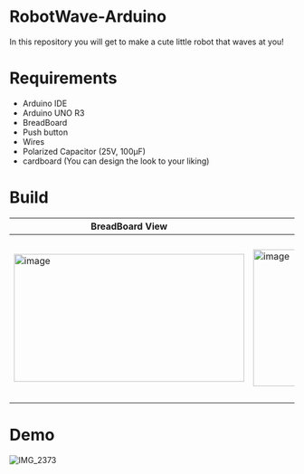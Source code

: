 # RobotWave-Arduino
 In this repository you will get to make a cute little robot that waves at you!

 # Requirements
 - Arduino IDE
 - Arduino UNO R3
 - BreadBoard
 - Push button
 - Wires
 - Polarized Capacitor (25V, 100μF)
 - cardboard (You can design the look to your liking)
   
# Build
| BreadBoard View | Schematic View |   CardBoard    |
|-----------------|----------------|----------------|
| <img width="407" height="226" alt="image" src="https://github.com/user-attachments/assets/3f195656-416a-42c7-a6b9-ea49436a1f0b" /> | <img width="383" height="242" alt="image" src="https://github.com/user-attachments/assets/295c4e4d-677d-446e-97c2-5a6d115294aa" /> | <img width="457" height="291" alt="image" src="https://github.com/user-attachments/assets/c46eba6b-3f94-4b9d-8898-2eee515e7bb9" /> |
# Demo
![IMG_2373](https://github.com/user-attachments/assets/1eee89fa-6d26-494b-8e1e-8c8130d8a9cf)






   
   


 

